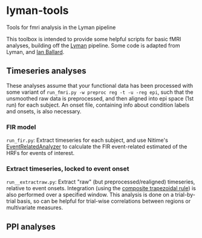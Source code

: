 # lyman-tools
Tools for fmri analysis in the Lyman pipeline

This toolbox is intended to provide some helpful scripts for basic fMRI analyses, 
building off the [Lyman](https://github.com/mwaskom/lyman) pipeline. Some code is adapted
from Lyman, and [Ian Ballard](https://github.com/iancballard?tab=repositories).

## Timeseries analyses

These analyses assume that your functional data has been processed with some variant of 
`run_fmri.py -w preproc reg -t -u -reg epi`, such that the unsmoothed raw data is preprocessed, 
and then aligned into epi space (1st run) for each subject. An onset file, 
containing info about condition labels and onsets, is also necessary.

### FIR model

`run_fir.py`: Extract timeseries for each subject, and use Nitime's [EventRelatedAnalyzer](http://nipy.org/nitime/api/generated/nitime.analysis.event_related.html) 
to calculate the FIR event-related estimated of the HRFs for events of interest.


### Extract timeseries, locked to event onset

`run__extractraw.py`: Extract "raw" (but preprocessed/realigned) timeseries, relative to 
event onsets. Integration (using the [composite trapezoidal rule](https://docs.scipy.org/doc/scipy-0.10.1/reference/generated/scipy.integrate.trapz.html)) 
is also performed over a specified window. This analysis is done on a trial-by-trial basis, 
so can be helpful for trial-wise correlations between regions or multivariate measures.

## PPI analyses